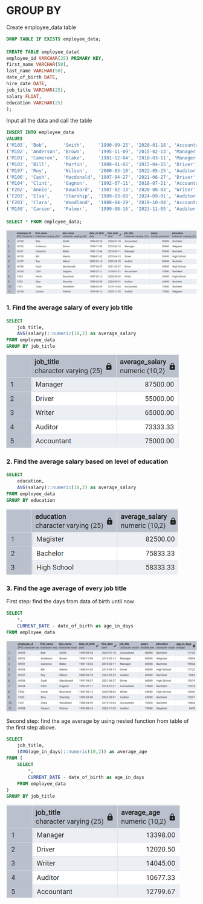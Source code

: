 # GROUP BY

Create employee_data table
```sql
DROP TABLE IF EXISTS employee_data;

CREATE TABLE employee_data(
employee_id VARCHAR(25) PRIMARY KEY,
first_name VARCHAR(50),
last_name VARCHAR(50),
date_of_birth DATE,
hire_date DATE,
job_title VARCHAR(25),
salary FLOAT,
education VARCHAR(25)
);
```
Input all the data and call the table
```sql
INSERT INTO employee_data
VALUES 
('M105', 'Bob',      'Smith',     '1990-09-25', '2020-01-18', 'Accountant', 80000, 'Bachelor'),
('M102', 'Anderson', 'Brown',     '1995-11-09', '2015-02-13', 'Manager',    90000, 'Magister'),
('M101', 'Cameron',  'Blake',     '1981-12-04', '2010-03-11', 'Manager',    85000, 'Bachelor'),
('M103', 'Bill',     'Martin',    '1988-01-02', '2015-04-15', 'Driver',     50000, 'High School'),
('M107', 'Roy',      'Nilson',    '2000-03-18', '2022-05-25', 'Auditor',    80000, 'Bachelor'),
('M106', 'Cash',     'Macdonald', '1997-04-27', '2021-06-27', 'Driver',     60000, 'High School'),
('M104', 'Clint',    'Gagnon',    '1992-07-11', '2018-07-21', 'Accountant', 75000, 'Bachelor'),
('F202', 'Annie',    'Bouchard',  '1987-02-13', '2020-08-03', 'Writer',     65000, 'High School'),
('F203', 'Elsa',     'Starship',  '1989-03-08', '2024-09-01', 'Auditor',    65000, 'Bachelor'),
('F201', 'Clara',    'Woodland',  '1988-04-29', '2019-10-04', 'Accountant', 70000, 'Bachelor'),
('M108', 'Carson',   'Palmer',    '1999-08-16', '2023-11-05', 'Auditor',    75000, 'Magister');

SELECT * FROM employee_data;
```

![Library_project](https://github.com/imdwipayana/PostgreSQL/blob/main/Practice/GROUP%20BY/image/employee_data.png)

### 1. Find the average salary of every job title

```sql
SELECT 
	job_title,
	AVG(salary)::numeric(10,2) as average_salary
FROM employee_data
GROUP BY job_title
```
![Library_project](https://github.com/imdwipayana/PostgreSQL/blob/main/Practice/GROUP%20BY/image/number1.png)

### 2. Find the average salary based on level of education

```sql
SELECT 
	education,
	AVG(salary)::numeric(10,2) as average_salary
FROM employee_data
GROUP BY education
```
![Library_project](https://github.com/imdwipayana/PostgreSQL/blob/main/Practice/GROUP%20BY/image/number2.png)

### 3. Find the age average of every job title

First step: find the days from data of birth until now

```sql
SELECT
	*,
	CURRENT_DATE - date_of_birth as age_in_days
FROM employee_data
```
![Library_project](https://github.com/imdwipayana/PostgreSQL/blob/main/Practice/GROUP%20BY/image/number3step1.png)

Second step: find the age average by using nested function from table of the first step above.

```sql
SELECT
	job_title,
	(AVG(age_in_days)::numeric(10,2)) as average_age
FROM (
    SELECT
	    *,
	    CURRENT_DATE - date_of_birth as age_in_days
    FROM employee_data
)
GROUP BY job_title
```
![Library_project](https://github.com/imdwipayana/PostgreSQL/blob/main/Practice/GROUP%20BY/image/number3step2.png)

